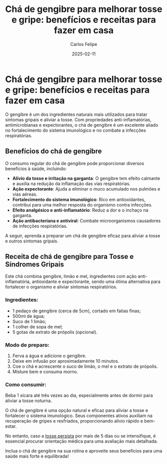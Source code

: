 ﻿---
title: 'Chá de gengibre para melhorar tosse e gripe: benefícios e receitas para fazer em casa'
date: '2025-02-11'
excerpt: 'Descubra como o chá de gengibre pode ajudar a aliviar a tosse e fortalecer o sistema imunológico com uma receita simples e eficaz.'
author: 'Carlos Felipe'
image: 'https://images.pexels.com/photos/128403/pexels-photo-128403.jpeg?auto=compress&cs=tinysrgb&w=1260&h=750&dpr=1'
---

# Chá de gengibre para melhorar tosse e gripe: benefícios e receitas para fazer em casa

O gengibre é um dos ingredientes naturais mais utilizados para tratar sintomas gripais e aliviar a tosse. Com propriedades anti-inflamatórias, antimicrobianas e expectorantes, o chá de gengibre é um excelente aliado no fortalecimento do sistema imunológico e no combate a infecções respiratórias.

## Benefícios do chá de gengibre

O consumo regular do chá de gengibre pode proporcionar diversos benefícios à saúde, incluindo:

- **Alívio da tosse e irritação na garganta**: O gengibre tem efeito calmante e auxilia na redução da inflamação das vias respiratórias.
- **Ação expectorante**: Ajuda a eliminar o muco acumulado nos pulmões e vias aéreas.
- **Fortalecimento do sistema imunológico**: Rico em antioxidantes, contribui para uma melhor resposta do organismo contra infecções.
- **Efeito analgésico e anti-inflamatório**: Reduz a dor e o inchaço na garganta.
- **Ação antibacteriana e antiviral**: Combate microorganismos causadores de infecções respiratórias.

A seguir, aprenda a preparar um chá de gengibre eficaz para aliviar a tosse e outros sintomas gripais.

## Receita de chá de gengibre para Tosse e Síndromes Gripais

Este chá combina gengibre, limão e mel, ingredientes com ação anti-inflamatória, antioxidante e expectorante, sendo uma ótima alternativa para fortalecer o organismo e aliviar sintomas respiratórios.

### Ingredientes:
- 1 pedaço de gengibre (cerca de 5cm), cortado em fatias finas;
- 500ml de água;
- Suco de 1 limão;
- 1 colher de sopa de mel;
- 5 gotas de extrato de própolis (opcional).

### Modo de preparo:
1. Ferva a água e adicione o gengibre.
2. Deixe em infusão por aproximadamente 10 minutos.
3. Coe o chá e acrescente o suco de limão, o mel e o extrato de própolis.
4. Misture bem e consuma morno.

### Como consumir:
Beba 1 xícara até três vezes ao dia, especialmente antes de dormir para aliviar a tosse noturna.

O chá de gengibre é uma opção natural e eficaz para aliviar a tosse e fortalecer o sistema imunológico. Seus componentes ativos auxiliam na recuperação de gripes e resfriados, proporcionando alívio rápido e bem-estar. 

No entanto, caso a [tosse persista](https://meudoutor.digital/blog/tosse-persistente) por mais de 5 dias ou se intensifique, é essencial procurar orientação médica para uma avaliação mais detalhada.

Inclua o chá de gengibre na sua rotina e aproveite seus benefícios para uma saúde mais forte e equilibrada!

